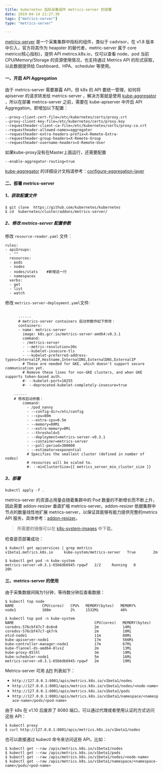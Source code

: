 ```yaml
---
title: kubernetes 指标采集组件 metrics-server 的部署
date: 2019-04-14 21:27:30
tags: ["metrics-server"]
type: "metrics-server"

---
```


[metrics-server](https://github.com/kubernetes-incubator/metrics-server) 是一个采集集群中指标的组件，类似于 cadvisor，在 v1.8 版本中引入，官方将其作为 heapster 的替代者，metric-server 属于 core metrics(核心指标)，提供 API metrics.k8s.io，仅可以查看 node、pod 当前 CPU/Memory/Storage 的资源使用情况，也支持通过 Metrics API 的形式获取，以此数据提供给 Dashboard、HPA、scheduler 等使用。

#### 一、开启 API Aggregation

由于 metrics-server 需要暴露 API，但 k8s 的 API 要统一管理，如何将 apiserver 的请求转发给 metrics-server ，解决方案就是使用 [kube-aggregator](https://github.com/kubernetes/kube-aggregator) ，所以在部署 metrics-server 之前，需要在 kube-apiserver 中开启 API Aggregation，即增加以下配置：

```
--proxy-client-cert-file=/etc/kubernetes/certs/proxy.crt
--proxy-client-key-file=/etc/kubernetes/certs/proxy.key
--requestheader-client-ca-file=/etc/kubernetes/certs/proxy-ca.crt
--requestheader-allowed-names=aggregator
--requestheader-extra-headers-prefix=X-Remote-Extra-
--requestheader-group-headers=X-Remote-Group
--requestheader-username-headers=X-Remote-User
```

如果kube-proxy没有在Master上面运行，还需要配置

```
--enable-aggregator-routing=true
```

[kube-aggregator](https://github.com/kubernetes/kube-aggregator)  的详细设计文档请参考：[configure-aggregation-layer](https://kubernetes.io/docs/tasks/access-kubernetes-api/configure-aggregation-layer/)

#### 二、部署 metrics-server

##### 1、获取配置文件

```
$ git clone  https://github.com/kubernetes/kubernetes
$ cd  kubernetes/cluster/addons/metrics-server/
```

##### 2、修改 metrics-server 配置参数

修改 `resource-reader.yaml` 文件：

```
rules:
- apiGroups:
  - ""
  resources:
  - pods
  - nodes
  - nodes/stats    #新增这一行
  - namespaces
  verbs:
  - get
  - list
  - watch
```

修改 `metrics-server-deployment.yaml`文件:

```

      ......
      # metrics-server containers 启动参数作如下修改：
      containers:
      - name: metrics-server
        image: k8s.gcr.io/metrics-server-amd64:v0.3.1
        command:
        - /metrics-server
        - --metric-resolution=30s
        - --kubelet-insecure-tls
        - --kubelet-preferred-address-types=InternalIP,Hostname,InternalDNS,ExternalDNS,ExternalIP
        # These are needed for GKE, which doesn't support secure communication yet.
        # Remove these lines for non-GKE clusters, and when GKE supports token-based auth.
        #- --kubelet-port=10255
        #- --deprecated-kubelet-completely-insecure=true
				
	......           
	# 修改启动参数：
        command:
          - /pod_nanny
          - --config-dir=/etc/config
          - --cpu=80m
          - --extra-cpu=0.5m
          - --memory=80Mi
          - --extra-memory=8Mi
          - --threshold=5
          - --deployment=metrics-server-v0.3.1
          - --container=metrics-server
          - --poll-period=300000
          - --estimator=exponential
          # Specifies the smallest cluster (defined in number of nodes)
          # resources will be scaled to.
          #- --minClusterSize={{ metrics_server_min_cluster_size }}
```

##### 3、部署

```
kubectl apply -f .  
```

metrics-server 的资源占用量会随着集群中的 Pod 数量的不断增长而不断上升，因此需要 addon-resizer 垂直扩缩 metrics-server。addon-resizer 依据集群中节点的数量线性地扩展 metrics-server，以保证其能够有能力提供完整的metrics API 服务，具体参考：[addon-resizer](https://github.com/kubernetes/autoscaler/tree/master/addon-resizer)。

>  所需要的镜像可以在 [k8s-system-images](https://github.com/gosoon/k8s-system-images.git)  中下载。



检查是否部署成功：

```
$ kubectl get apiservices | grep metrics
v1beta1.metrics.k8s.io     kube-system/metrics-server   True        2m

$ kubectl get pod -n kube-system
metrics-server-v0.3.1-65b6db6945-rpqwf   2/2     Running   0          20h
```



#### 三、metrics-server 的使用

由于采集数据间隔为1分钟，等待数分钟后查看数据：

```
$ kubectl top node
NAME             CPU(cores)   CPU%   MEMORY(bytes)   MEMORY%
node1            108m         2%     1532Mi          40%

$ kubectl top pod -n kube-system
NAME                                     CPU(cores)   MEMORY(bytes)
coredns-576cbf47c7-8v6n8                 2m           14Mi
coredns-576cbf47c7-qk7rk                 2m           10Mi
etcd-node1                               11m          80Mi
kube-apiserver-node1                     17m          566Mi
kube-controller-manager-node1            17m          67Mi
kube-flannel-ds-amd64-8lvs2              2m           13Mi
kube-proxy-85lhl                         3m           19Mi
kube-scheduler-node1                     5m           16Mi
metrics-server-v0.3.1-65b6db6945-rpqwf   2m           19Mi
```

Metrics-server 可用 [API](https://github.com/kubernetes/community/blob/master/contributors/design-proposals/instrumentation/resource-metrics-api.md) 列表如下：

- `http://127.0.0.1:8001/apis/metrics.k8s.io/v1beta1/nodes`
- `http://127.0.0.1:8001/apis/metrics.k8s.io/v1beta1/nodes/<node-name>`
- `http://127.0.0.1:8001/apis/metrics.k8s.io/v1beta1/pods`
- `http://127.0.0.1:8001/apis/metrics.k8s.io/v1beta1/namespace/<namespace-name>/pods/<pod-name>`

由于 k8s 在 v1.10 后废弃了 8080 端口，可以通过代理或者使用认证的方式访问这些 API：
```
$ kubectl proxy
$ curl http://127.0.0.1:8001/apis/metrics.k8s.io/v1beta1/nodes
```

也可以直接通过 kubectl 命令来访问这些 API，比如：
```
$ kubectl get --raw /apis/metrics.k8s.io/v1beta1/nodes
$ kubectl get --raw /apis/metrics.k8s.io/v1beta1/pods
$ kubectl get --raw /apis/metrics.k8s.io/v1beta1/nodes/<node-name>
$ kubectl get --raw /apis/metrics.k8s.io/v1beta1/namespace/<namespace-name>/pods/<pod-name>
```

